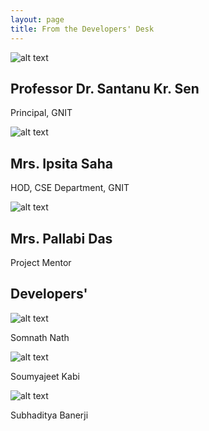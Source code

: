 ```yaml
---
layout: page
title: From the Developers' Desk
---
```



![alt text](https://i.imgur.com/tIulkrO.png)

## Professor Dr. Santanu Kr. Sen
Principal, GNIT 


![alt text](https://i.imgur.com/zpoGhEC.jpg)

## Mrs. Ipsita Saha
HOD, CSE Department, GNIT 


![alt text](https://i.imgur.com/WUMQ7hL.jpg)

## Mrs. Pallabi Das
Project Mentor


## Developers'


![alt text](https://i.imgur.com/JRl3d8c.jpg)


Somnath Nath


![alt text](https://i.imgur.com/yFn2J8t.jpg)


Soumyajeet Kabi


![alt text](https://i.imgur.com/TT6iRD3.jpg?1)


Subhaditya  Banerji
